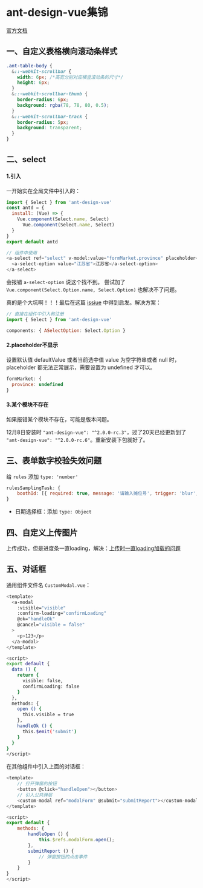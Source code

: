 # ant-design-vue集锦

[官方文档](https://www.antdv.com/docs/vue/introduce-cn/)

## 一、自定义表格横向滚动条样式

```css
.ant-table-body {
  &::-webkit-scrollbar {
    width: 6px; /*高宽分别对应横竖滚动条的尺寸*/
    height: 6px;
  } 
  &::-webkit-scrollbar-thumb {
    border-radius: 6px;
    background: rgba(78, 78, 80, 0.5);
  }
  &::-webkit-scrollbar-track {
    border-radius: 5px;
    background: transparent;
  }
}
```

## 二、select

#### 1.引入

一开始实在全局文件中引入的：

```js
import { Select } from 'ant-design-vue'
const antd = {
  install: (Vue) => {
    Vue.component(Select.name, Select)
      Vue.component(Select.name, Select)
  }
}
export default antd

// 组件中使用
<a-select ref="select" v-model:value="formMarket.province" placeholder="请选择所属省">
  <a-select-option value="江苏省">江苏省</a-select-option>
</a-select>

```

会报错 `a-select-option` 说这个找不到。 尝试加了 `Vue.component(Select.Option.name, Select.Option)` 也解决不了问题。

真的是个大坑啊！！！最后在这篇 [issiue](https://github.com/vueComponent/ant-design-vue/issues/1690) 中得到启发。解决方案：

```js
// 直接在组件中引入和注册
import { Select } from 'ant-design-vue'

components: { ASelectOption: Select.Option }
```

#### 2.placeholder不显示

设置默认值 defaultValue 或者当前选中值 value 为空字符串或者 null  时，placeholder  都无法正常展示，需要设置为 undefined 才可以。

```js
formMarket: {
  province: undefined
}
```

#### 3.某个模块不存在

如果报错某个模块不存在，可能是版本问题。

12月8日安装时 `"ant-design-vue": "^2.0.0-rc.3"`，过了20天已经更新到了 `"ant-design-vue": "^2.0.0-rc.6"`。重新安装下包就好了。

## 三、表单数字校验失效问题

给 `rules` 添加 `type: 'number'`

```js
rulesSamplingTask: {
    boothId: [{ required: true, message: '请输入摊位号', trigger: 'blur', type: 'number' }],
}
```

* 日期选择框：添加 `type: Object`

## 四、自定义上传图片

上传成功，但是进度条一直loading，解决：[上传时一直loading加载的问题](https://blog.csdn.net/LittleBlackyoyoyo/article/details/104810242)

## 五、对话框

通用组件文件名 `CustomModal.vue`：

```bash
<template>
  <a-modal
    :visible="visible"
    :confirm-loading="confirmLoading"
    @ok="handleOk"
    @cancel="visible = false"
  >
    <p>123</p>
  </a-modal>
</template>

<script>
export default {
  data () {
    return {
      visible: false,
      confirmLoading: false
    }
  },
  methods: {
    open () {
      this.visible = true
    },
    handleOk () {
      this.$emit('submit')
    }
  }
}
</script>
```

在其他组件中引入上面的对话框：

```js
<template>
    // 打开弹窗的按钮
    <button @click="handleOpen"></button>
	// 引入公共弹层
    <custom-modal ref="modalForm" @submit="submitReport"></custom-modal>
</template>

<script>
export default {
	methods: {
        handleOpen () {
            this.$refs.modalForm.open();
        },
        submitReport () {
            // 弹窗按钮的点击事件
        }
    }
}
</script>
```

